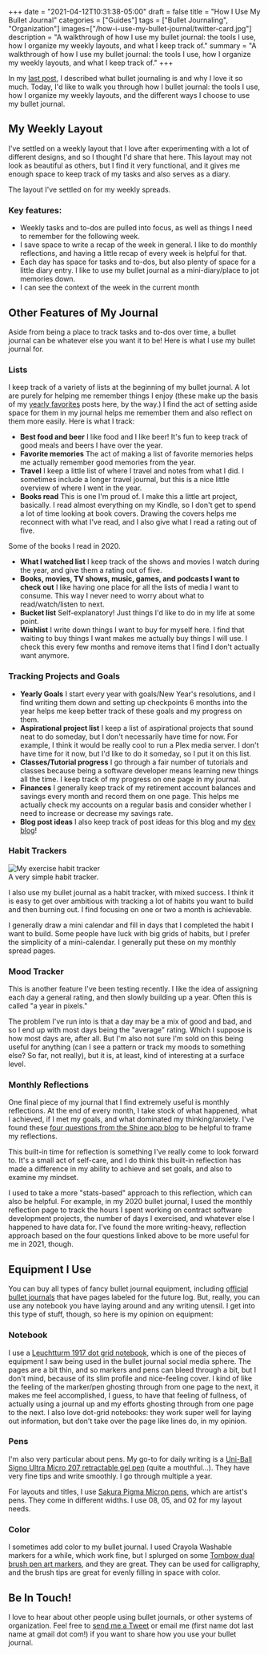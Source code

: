 +++
date = "2021-04-12T10:31:38-05:00"
draft = false
title = "How I Use My Bullet Journal"
categories = ["Guides"]
tags = ["Bullet Journaling", "Organization"]
images=["/how-i-use-my-bullet-journal/twitter-card.jpg"]
description = "A walkthrough of how I use my bullet journal: the tools I use, how I organize my weekly layouts, and what I keep track of."
summary = "A walkthrough of how I use my bullet journal: the tools I use, how I organize my weekly layouts, and what I keep track of."
+++

In my [last post](../what-is-a-bullet-journal-and-why-i-love-it), I described what bullet journaling is and why I love it so much. Today, I'd like to walk you through how I bullet journal: the tools I use, how I organize my weekly layouts, and the different ways I choose to use my bullet journal.

## My Weekly Layout

I've settled on a weekly layout that I love after experimenting with a lot of different designs, and so I thought I'd share that here. This layout may not look as beautiful as others, but I find it very functional, and it gives me enough space to keep track of my tasks and also serves as a diary.

<div class="text-center inline-image-container content-container-expanded">
  <img src="./my-weekly-layout-design.jpg" alt="" class="img-responsive img-center"></img>
  <div class="caption-container">
    <div class="inline-image-caption">The layout I've settled on for my weekly spreads.</div>
  </div>
</div>

### Key features:

- Weekly tasks and to-dos are pulled into focus, as well as things I need to remember for the following week.
- I save space to write a recap of the week in general. I like to do monthly reflections, and having a little recap of every week is helpful for that.
- Each day has space for tasks and to-dos, but also plenty of space for a little diary entry. I like to use my bullet journal as a mini-diary/place to jot memories down.
- I can see the context of the week in the current month

## Other Features of My Journal

Aside from being a place to track tasks and to-dos over time, a bullet journal can be whatever else you want it to be! Here is what I use my bullet journal for.

### Lists

I keep track of a variety of lists at the beginning of my bullet journal. A lot are purely for helping me remember things I enjoy (these make up the basis of my [yearly favorites](../categories/yearly-favorites/) posts here, by the way.) I find the act of setting aside space for them in my journal helps me remember them and also reflect on them more easily. Here is what I track:

- **Best food and beer** I like food and I like beer! It's fun to keep track of good meals and beers I have over the year.
- **Favorite memories** The act of making a list of favorite memories helps me actually remember good memories from the year.
- **Travel** I keep a little list of where I travel and notes from what I did. I sometimes include a longer travel journal, but this is a nice little overview of where I went in the year.
- **Books read** This is one I'm proud of. I make this a little art project, basically. I read almost everything on my Kindle, so I don't get to spend a lot of time looking at book covers. Drawing the covers helps me reconnect with what I've read, and I also give what I read a rating out of five.

<div class="text-center inline-image-container content-container-expanded">
  <img src="./books-read-2020-spread.jpg" alt="" class="img-responsive img-center"></img>
  <div class="caption-container">
    <div class="inline-image-caption">Some of the books I read in 2020.</div>
  </div>
</div>

- **What I watched list** I keep track of the shows and movies I watch during the year, and give them a rating out of five.
- **Books, movies, TV shows, music, games, and podcasts I want to check out** I like having one place for all the lists of media I want to consume. This way I never need to worry about what to read/watch/listen to next.
- **Bucket list** Self-explanatory! Just things I'd like to do in my life at some point.
- **Wishlist** I write down things I want to buy for myself here. I find that waiting to buy things I want makes me actually buy things I will use. I check this every few months and remove items that I find I don't actually want anymore.

### Tracking Projects and Goals

- **Yearly Goals** I start every year with goals/New Year's resolutions, and I find writing them down and setting up checkpoints 6 months into the year helps me keep better track of these goals and my progress on them.
- **Aspirational project list** I keep a list of aspirational projects that sound neat to do someday, but I don't necessarily have time for now. For example, I think it would be really cool to run a Plex media server. I don't have time for it now, but I'd like to do it someday, so I put it on this list.
- **Classes/Tutorial progress** I go through a fair number of tutorials and classes because being a software developer means learning new things all the time. I keep track of my progress on one page in my journal.
- **Finances** I generally keep track of my retirement account balances and savings every month and record them on one page. This helps me actually check my accounts on a regular basis and consider whether I need to increase or decrease my savings rate.
- **Blog post ideas** I also keep track of post ideas for this blog and my [dev blog](https://www.hannaliebl.com/blog/)!

### Habit Trackers

<div class="pull-left inline-image mod-left-aligned mod-top-aligned">
  <img src="./basic-habit-tracker.jpg" alt="My exercise habit tracker" class="img-responsive img-center"></img>
  <div class="caption-container">
    <div class="inline-image-caption">A very simple habit tracker.</div>
  </div>
</div>

I also use my bullet journal as a habit tracker, with mixed success. I think it is easy to get over ambitious with tracking a lot of habits you want to build and then burning out. I find focusing on one or two a month is achievable.

I generally draw a mini calendar and fill in days that I completed the habit I want to build. Some people have luck with big grids of habits, but I prefer the simplicity of a mini-calendar. I generally put these on my monthly spread pages.

### Mood Tracker

This is another feature I've been testing recently. I like the idea of assigning each day a general rating, and then slowly building up a year. Often this is called "a year in pixels."

The problem I've run into is that a day may be a mix of good and bad, and so I end up with most days being the "average" rating. Which I suppose is how most days are, after all. But I'm also not sure I'm sold on this being useful for anything (can I see a pattern or track my moods to something else? So far, not really), but it is, at least, kind of interesting at a surface level.

### Monthly Reflections

One final piece of my journal that I find extremely useful is monthly reflections. At the end of every month, I take stock of what happened, what I achieved, if I met my goals, and what dominated my thinking/anxiety. I've found these [four questions from the Shine app blog](https://advice.theshineapp.com/articles/use-these-4-questions-for-your-end-of-month-reflection/) to be helpful to frame my reflections.

This built-in time for reflection is something I've really come to look forward to. It's a small act of self-care, and I do think this built-in reflection has made a difference in my ability to achieve and set goals, and also to examine my mindset.

I used to take a more "stats-based" approach to this reflection, which can also be helpful. For example, in my 2020 bullet journal, I used the monthly reflection page to track the hours I spent working on contract software development projects, the number of days I exercised, and whatever else I happened to have data for. I've found the more writing-heavy, reflection approach based on the four questions linked above to be more useful for me in 2021, though.

## Equipment I Use

You can buy all types of fancy bullet journal equipment, including [official bullet journals](https://bulletjournal.com/pages/shop) that have pages labeled for the future log. But, really, you can use any notebook you have laying around and any writing utensil. I get into this type of stuff, though, so here is my opinion on equipment:

### Notebook

I use a [Leuchtturm 1917 dot grid notebook](https://www.amazon.com/Leuchtturm1917-Medium-Ruled-Hardcover-Notebook/dp/B00SBDN12W?&linkCode=ll1&tag=d01a3488-20&linkId=70cd5f8c5124382d9ecae2ed4cfd2ba4&language=en_US&ref_=as_li_ss_tl), which is one of the pieces of equipment I saw being used in the bullet journal social media sphere. The pages are a bit thin, and so markers and pens can bleed through a bit, but I don't mind, because of its slim profile and nice-feeling cover. I kind of like the feeling of the marker/pen ghosting through from one page to the next, it makes me feel accomplished, I guess, to have that feeling of fullness, of actually using a journal up and my efforts ghosting through from one page to the next. I also love dot-grid notebooks: they work super well for laying out information, but don't take over the page like lines do, in my opinion.

### Pens

I'm also very particular about pens. My go-to for daily writing is a [Uni-Ball Signo Ultra Micro 207 retractable gel pen](https://www.amazon.com/gp/product/B005HNZ5ZU?ie=UTF8&th=1&linkCode=ll1&tag=d01a3488-20&linkId=0d39c89a261e7376e662a4afcc064c61&language=en_US&ref_=as_li_ss_tl) (quite a mouthful...). They have very fine tips and write smoothly. I go through multiple a year.

For layouts and titles, I use [Sakura Pigma Micron pens](https://www.amazon.com/Sakura-Pigma-30062-Micron-Blister/dp/B0008G8G8Y?dchild=1&keywords=micron+pens&qid=1618234025&sr=8-3&linkCode=ll1&tag=d01a3488-20&linkId=a6a88293dd0f502749d2e9d91f23b865&language=en_US&ref_=as_li_ss_tl), which are artist's pens. They come in different widths. I use 08, 05, and 02 for my layout needs.

### Color

I sometimes add color to my bullet journal. I used Crayola Washable markers for a while, which work fine, but I splurged on some [Tombow dual brush pen art markers](https://www.amazon.com/gp/product/B07581CXYK?ie=UTF8&psc=1&linkCode=ll1&tag=d01a3488-20&linkId=6d7d4e5b6e45acc9b3220b719fa5e1bc&language=en_US&ref_=as_li_ss_tl), and they are great. They can be used for calligraphy, and the brush tips are great for evenly filling in space with color.

## Be In Touch!

I love to hear about other people using bullet journals, or other systems of organization. Feel free to [send me a Tweet](https://twitter.com/lieblhan) or email me (first name dot last name at gmail dot com!) if you want to share how you use your bullet journal.
